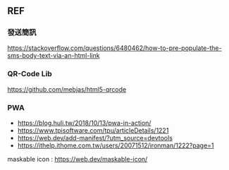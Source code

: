 #

## REF
### 發送簡訊
https://stackoverflow.com/questions/6480462/how-to-pre-populate-the-sms-body-text-via-an-html-link

### QR-Code Lib
https://github.com/mebjas/html5-qrcode

### PWA
* https://blog.huli.tw/2018/10/13/pwa-in-action/
* https://www.tpisoftware.com/tpu/articleDetails/1221
* https://web.dev/add-manifest/?utm_source=devtools
* https://ithelp.ithome.com.tw/users/20071512/ironman/1222?page=1

maskable icon : https://web.dev/maskable-icon/